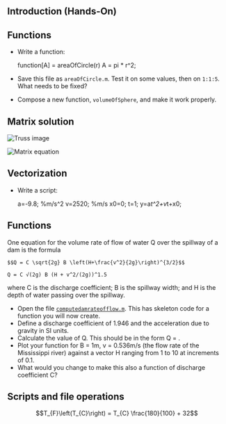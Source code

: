 ## Introduction (Hands-On)

## Functions

-   Write a function:

    function[A] = areaOfCircle(r)
        A = pi * r^2;

-   Save this file as `areaOfCircle.m`.  Test it on some values, then on `1:1:5`.  What needs to be fixed?

-   Compose a new function, `volumeOfSphere`, and make it work properly.

## Matrix solution

![Truss image](https://raw.githubusercontent.com/uiuc-cse/matlab-fa14/gh-pages/lessons/img/truss.png)

![Matrix equation](https://raw.githubusercontent.com/uiuc-cse/matlab-fa14/gh-pages/lessons/img/truss-matrix.png)

## Vectorization

-   Write a script:

    a=-9.8; %m/s^2
    v=2520; %m/s
    x0=0;
    t=1;
    y=a*t^2+v*t+x0;

## Functions

One equation for the volume rate of flow of water Q over the spillway of a dam is the formula

    $$Q = C \sqrt{2g} B \left(H+\frac{v^2}{2g}\right)^{3/2}$$

    Q = C √(2g) B (H + v^2/(2g))^1.5

where C is the discharge coefficient; B is the spillway width; and H is the depth of water passing over the spillway.

-   Open the file [`computedamrateofflow.m`](https://raw.githubusercontent.com/uiuc-cse/matlab-fa14/gh-pages/lessons/computedamrateofflow.m).  This has skeleton code for a function you will now create.
-   Define a discharge coefficient of 1.946 and the acceleration due to gravity in SI units.
-   Calculate the value of Q.  This should be in the form Q = <something>.
-   Plot your function for B = 1m, v = 0.536m/s (the flow rate of the Mississippi river) against a vector H ranging from 1 to 10 at increments of 0.1.
-   What would you change to make this also a function of discharge coefficient C?

## Scripts and file operations

$$T_{F}\left(T_{C}\right) = T_{C} \frac{180}{100} + 32$$

